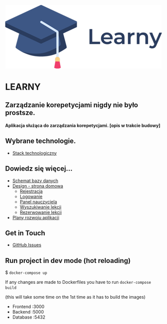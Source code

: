 ![alt text]("../../assets/logomin.png)

# LEARNY
## Zarządzanie korepetycjami nigdy nie było prostsze.


#### Aplikacja służąca do zarządzania korepetycjami. [opis w trakcie budowy]

## Wybrane technologie.
- [Stack technologiczny][stack]

## Dowiedz się więcej...
- [Schemat bazy danych][roadmap]
- [Design - strona domowa][home]
  * [Rejestracja][signup]
  * [Logowanie][login]
  * [Panel nauczyciela][panel]
  * [Wyszukiwanie lekcji][find-lesson]
  * [Rezerwowanie lekcji][book]
- [Plany rozwoju aplikacji][roadmap]


[home]: "/docs/home.md"
[signup]: "/docs/signup.md"
[login]: "/docs/login.md"
[panel]: "/docs/panel.md"
[find-lesson]: "/docs/find-lesson.md"
[book]: "/docs/book.md"
[roadmap]: "/docs/roadmap.md"
[database]: "/docs/database.md"


[stack]: "/docs/stack.md"



## Get in Touch
- [GitHub Issues][issues]

[issues]: "https://github.com/trojano31/tutoringApp/issues


## Run project in dev mode (hot reloading)

$ `docker-compose up`

If any changes are made to Dockerfiles you have to run `docker-compose build`

(this will take some time on the 1st time as it has to build the images)

- Frontend :3000 
- Backend  :5000 
- Database :5432 